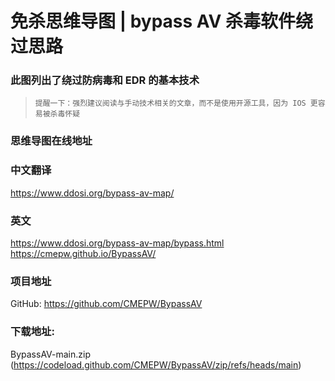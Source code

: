 # 免杀思维导图 | bypass AV 杀毒软件绕过思路

### 此图列出了绕过防病毒和 EDR 的基本技术
>```提醒一下：强烈建议阅读与手动技术相关的文章，而不是使用开源工具，因为 IOS 更容易被杀毒怀疑```
### 思维导图在线地址
### 中文翻译
https://www.ddosi.org/bypass-av-map/
### 英文
https://www.ddosi.org/bypass-av-map/bypass.html
https://cmepw.github.io/BypassAV/
### 项目地址
GitHub: https://github.com/CMEPW/BypassAV
### 下载地址:
BypassAV-main.zip (https://codeload.github.com/CMEPW/BypassAV/zip/refs/heads/main)
